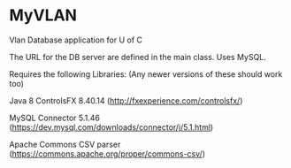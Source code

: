 # MyVLAN
Vlan Database application for U of C

The URL for the DB server are defined in the main class. Uses MySQL.

Requires the following Libraries: (Any newer versions of these should work too)

Java 8
ControlsFX 8.40.14 (http://fxexperience.com/controlsfx/)

MySQL Connector 5.1.46 (https://dev.mysql.com/downloads/connector/j/5.1.html)

Apache Commons CSV parser (https://commons.apache.org/proper/commons-csv/)
